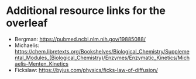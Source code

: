 # Additional resource links for the overleaf

* Bergman: https://pubmed.ncbi.nlm.nih.gov/19885088/
* Michaelis: https://chem.libretexts.org/Bookshelves/Biological_Chemistry/Supplemental_Modules_(Biological_Chemistry)/Enzymes/Enzymatic_Kinetics/Michaelis-Menten_Kinetics
* Fickslaw: https://byjus.com/physics/ficks-law-of-diffusion/
  
